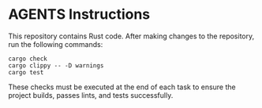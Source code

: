 # AGENTS Instructions

This repository contains Rust code.
After making changes to the repository, run the following commands:

```
cargo check
cargo clippy -- -D warnings
cargo test
```

These checks must be executed at the end of each task to ensure the project builds, passes lints, and tests successfully.
